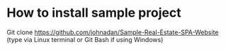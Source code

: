 # How to install sample project
Git clone https://github.com/johnadan/Sample-Real-Estate-SPA-Website (type via Linux terminal or Git Bash if using Windows)

